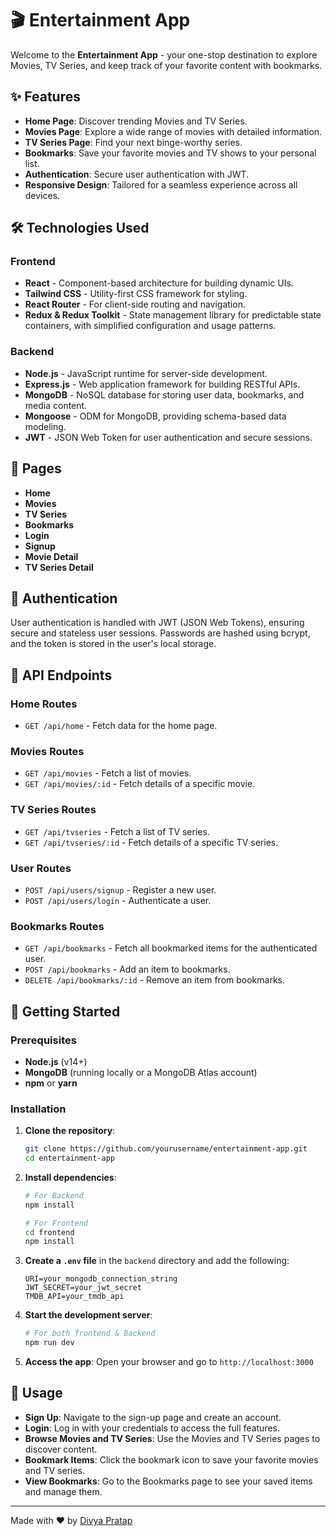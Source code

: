 # 🎬 Entertainment App

Welcome to the **Entertainment App** - your one-stop destination to explore Movies, TV Series, and keep track of your favorite content with bookmarks.

## ✨ Features

- **Home Page**: Discover trending Movies and TV Series.
- **Movies Page**: Explore a wide range of movies with detailed information.
- **TV Series Page**: Find your next binge-worthy series.
- **Bookmarks**: Save your favorite movies and TV shows to your personal list.
- **Authentication**: Secure user authentication with JWT.
- **Responsive Design**: Tailored for a seamless experience across all devices.

## 🛠️ Technologies Used

### Frontend
- **React** - Component-based architecture for building dynamic UIs.
- **Tailwind CSS** - Utility-first CSS framework for styling.
- **React Router** - For client-side routing and navigation.
- **Redux & Redux Toolkit** - State management library for predictable state containers, with simplified configuration and usage patterns.


### Backend
- **Node.js** - JavaScript runtime for server-side development.
- **Express.js** - Web application framework for building RESTful APIs.
- **MongoDB** - NoSQL database for storing user data, bookmarks, and media content.
- **Mongoose** - ODM for MongoDB, providing schema-based data modeling.
- **JWT** - JSON Web Token for user authentication and secure sessions.

## 📑 Pages

- **Home**
- **Movies**
- **TV Series**
- **Bookmarks**
- **Login**
- **Signup**
- **Movie Detail**
- **TV Series Detail**

## 🔐 Authentication

User authentication is handled with JWT (JSON Web Tokens), ensuring secure and stateless user sessions. Passwords are hashed using bcrypt, and the token is stored in the user's local storage.

## 📡 API Endpoints

### Home Routes
- `GET /api/home` - Fetch data for the home page.

### Movies Routes
- `GET /api/movies` - Fetch a list of movies.
- `GET /api/movies/:id` - Fetch details of a specific movie.

### TV Series Routes
- `GET /api/tvseries` - Fetch a list of TV series.
- `GET /api/tvseries/:id` - Fetch details of a specific TV series.

### User Routes
- `POST /api/users/signup` - Register a new user.
- `POST /api/users/login` - Authenticate a user.

### Bookmarks Routes
- `GET /api/bookmarks` - Fetch all bookmarked items for the authenticated user.
- `POST /api/bookmarks` - Add an item to bookmarks.
- `DELETE /api/bookmarks/:id` - Remove an item from bookmarks.

## 🚀 Getting Started

### Prerequisites
- **Node.js** (v14+)
- **MongoDB** (running locally or a MongoDB Atlas account)
- **npm** or **yarn**

### Installation

1. **Clone the repository**:
    ```bash
    git clone https://github.com/yourusername/entertainment-app.git
    cd entertainment-app
    ```

2. **Install dependencies**:
    ```bash
    # For Backend
    npm install

    # For Frontend
    cd frontend
    npm install
    ```

3. **Create a `.env` file** in the `backend` directory and add the following:
    ```env
    URI=your_mongodb_connection_string
    JWT_SECRET=your_jwt_secret
    TMDB_API=your_tmdb_api
    ```

4. **Start the development server**:
    ```bash
    # For both frontend & Backend
    npm run dev
    ```

5. **Access the app**:
    Open your browser and go to `http://localhost:3000`

## 📝 Usage

- **Sign Up**: Navigate to the sign-up page and create an account.
- **Login**: Log in with your credentials to access the full features.
- **Browse Movies and TV Series**: Use the Movies and TV Series pages to discover content.
- **Bookmark Items**: Click the bookmark icon to save your favorite movies and TV series.
- **View Bookmarks**: Go to the Bookmarks page to see your saved items and manage them.

---

Made with ❤️ by [Divya Pratap](https://github.com/divya247452)
